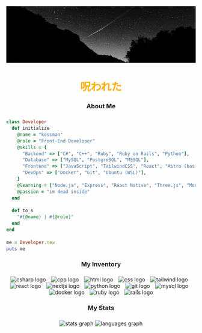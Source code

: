 <img src="blackwhite_sky.jpg" alt="sky" />

###

<h1 align="center">
  <span style="color: #FFAE00">呪われた</span>
</h1>

###

<h3 align="center">About Me</h3>

###

```ruby
class Developer
  def initialize
    @name = "kossman"
    @role = "Front-End Developer"
    @skills = {
      "Backend" => ["C#", "C++", "Ruby", "Ruby on Rails", "Python"],
      "Database" => ["MySQL", "PostgreSQL", "MSSQL"],
      "Frontend" => ["JavaScript", "TailwindCSS", "React", "Astro (basic)", "Next.js (basic)", "SCSS", "Alpine.js", "htmx"],
      "DevOps" => ["Docker", "Git", "Ubuntu (WSL)"],
    }
    @learning = ["Node.js", "Express", "React Native", "Three.js", "MongoDB"]
    @passion = "im dead inside"
  end

  def to_s
    "#{@name} | #{@role}"
  end
end

me = Developer.new
puts me
```

###

<h3 align="center">My Inventory</h3>

###

<div align="center">
  <img src="https://skillicons.dev/icons?i=cs" height="60" alt="csharp logo"  />
  <img width="6" />
  <img src="https://skillicons.dev/icons?i=cpp" height="60" alt="cpp logo" />
  <img width="6" />
  <img src="https://skillicons.dev/icons?i=html" height="60" alt="html logo" />
  <img width="6" />
  <img src="https://skillicons.dev/icons?i=css" height="60" alt="css logo" />
  <img width="6" />
  <img src="https://skillicons.dev/icons?i=tailwind" height="60" alt="tailwind logo" />
  <img width="6" />
  <img src="https://skillicons.dev/icons?i=react" height="60" alt="react logo" />
  <img width="6" />
  <img src="https://skillicons.dev/icons?i=nextjs" height="60" alt="nextjs logo"  />
  <img width="6" />
  <img src="https://skillicons.dev/icons?i=py" height="60" alt="python logo"  />
  <img width="6" />
  <img src="https://skillicons.dev/icons?i=git" height="60" alt="git logo"  />
  <img width="6" />
  <img src="https://skillicons.dev/icons?i=mysql" height="60" alt="mysql logo"  />
  <img width="6" />
  <img src="https://skillicons.dev/icons?i=docker" height="60" alt="docker logo"  />
  <img width="6" />
  <img src="https://skillicons.dev/icons?i=ruby" height="60" alt="ruby logo"  />
  <img width="6" />
  <img src="https://skillicons.dev/icons?i=rails" height="60" alt="rails logo"  />
</div>

###

<h3 align="center">My Stats</h3>

###

<div align="center">
  <img src="https://github-readme-stats.vercel.app/api?username=stkossman&hide_title=false&hide_rank=false&show_icons=true&include_all_commits=true&count_private=true&disable_animations=false&theme=dark&locale=en&hide_border=false&order=1" height="150" alt="stats graph"  />
  <img src="https://github-readme-stats.vercel.app/api/top-langs?username=stkossman&locale=en&hide_title=false&layout=compact&card_width=320&langs_count=5&theme=dark&hide_border=false&order=2" height="150" alt="languages graph"  />
</div>

###
